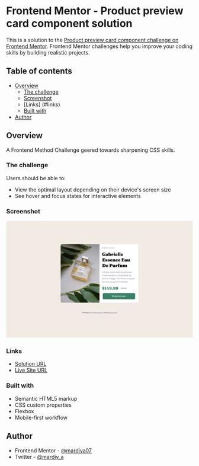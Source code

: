 # Frontend Mentor - Product preview card component solution

This is a solution to the [Product preview card component challenge on Frontend Mentor](https://www.frontendmentor.io/challenges/product-preview-card-component-GO7UmttRfa). Frontend Mentor challenges help you improve your coding skills by building realistic projects.

## Table of contents

- [Overview](#overview)
  - [The challenge](#the-challenge)
  - [Screenshot](#screenshot)
  - [Links] (#links)
  - [Built with](#built-with)
- [Author](#author)

## Overview

A Frontend Method Challenge geered towards sharpening CSS skills.

### The challenge

Users should be able to:

- View the optimal layout depending on their device's screen size
- See hover and focus states for interactive elements

### Screenshot

![Screenshot](/images/Screenshot.png)

### Links

- [Solution URL](https://github.com/Mardiya07/FEM-preview-card)
- [Live Site URL](https://product-preview-card-mardiya07.netlify.app/)

### Built with

- Semantic HTML5 markup
- CSS custom properties
- Flexbox
- Mobile-first workflow

## Author

- Frontend Mentor - [@mardiya07](https://www.frontendmentor.io/profile/mardiya07)
- Twitter - [@mardiy_a](https://www.twitter.com/mardiy_a)
